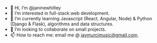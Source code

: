 - 👋 Hi, I’m @janinewhitley
- 👀 I’m interested in full-stack web development.
- 🌱 I’m currently learning Javascript (React, Angular, Node) & Python (Django & Flask), algorithms and data structures.
- 💞️ I’m looking to collaborate on small projects.
- 📫 How to reach me: email me @ jaymurcimusic@gmail.com.

<!---
janinewhitley/janinewhitley is a ✨ special ✨ repository because its `README.md` (this file) appears on your GitHub profile.
You can click the Preview link to take a look at your changes.
--->
